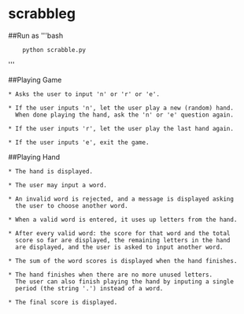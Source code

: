 scrabbleg
====================

##Run as
'''bash
		
		python scrabble.py

'''

##Playing Game

	* Asks the user to input 'n' or 'r' or 'e'.

    * If the user inputs 'n', let the user play a new (random) hand.
      When done playing the hand, ask the 'n' or 'e' question again.

    * If the user inputs 'r', let the user play the last hand again.

    * If the user inputs 'e', exit the game.

##Playing Hand

	* The hand is displayed.
    
    * The user may input a word.

    * An invalid word is rejected, and a message is displayed asking
      the user to choose another word.

    * When a valid word is entered, it uses up letters from the hand.

    * After every valid word: the score for that word and the total
      score so far are displayed, the remaining letters in the hand 
      are displayed, and the user is asked to input another word.

    * The sum of the word scores is displayed when the hand finishes.

    * The hand finishes when there are no more unused letters.
      The user can also finish playing the hand by inputing a single
      period (the string '.') instead of a word.

    * The final score is displayed.
